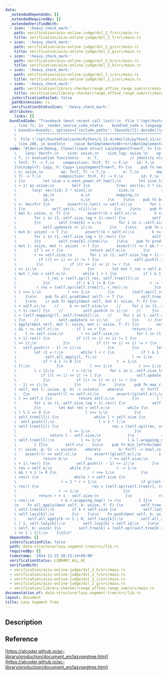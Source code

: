 ```yaml
---
data:
  _extendedDependsOn: []
  _extendedRequiredBy: []
  _extendedVerifiedWith:
  - icon: ':heavy_check_mark:'
    path: verification/aizu-online-judge/dsl_2_f/src/main.rs
    title: verification/aizu-online-judge/dsl_2_f/src/main.rs
  - icon: ':heavy_check_mark:'
    path: verification/aizu-online-judge/dsl_2_g/src/main.rs
    title: verification/aizu-online-judge/dsl_2_g/src/main.rs
  - icon: ':heavy_check_mark:'
    path: verification/aizu-online-judge/dsl_2_h/src/main.rs
    title: verification/aizu-online-judge/dsl_2_h/src/main.rs
  - icon: ':heavy_check_mark:'
    path: verification/aizu-online-judge/dsl_2_i/src/main.rs
    title: verification/aizu-online-judge/dsl_2_i/src/main.rs
  - icon: ':heavy_check_mark:'
    path: verification/library-checker/range_affine_range_sum/src/main.rs
    title: verification/library-checker/range_affine_range_sum/src/main.rs
  _isVerificationFailed: false
  _pathExtension: rs
  _verificationStatusIcon: ':heavy_check_mark:'
  attributes:
    links: []
  bundledCode: "Traceback (most recent call last):\n  File \"/opt/hostedtoolcache/Python/3.11.4/x64/lib/python3.11/site-packages/onlinejudge_verify/documentation/build.py\"\
    , line 71, in _render_source_code_stat\n    bundled_code = language.bundle(stat.path,\
    \ basedir=basedir, options={'include_paths': [basedir]}).decode()\n          \
    \         ^^^^^^^^^^^^^^^^^^^^^^^^^^^^^^^^^^^^^^^^^^^^^^^^^^^^^^^^^^^^^^^^^^^^^^^^^^^^^^^^^\n\
    \  File \"/opt/hostedtoolcache/Python/3.11.4/x64/lib/python3.11/site-packages/onlinejudge_verify/languages/rust.py\"\
    , line 288, in bundle\n    raise NotImplementedError\nNotImplementedError\n"
  code: "#[derive(Debug, Clone)]\npub struct LazySegmentTree<T, F> {\n    tree: Vec<T>,\n\
    \    lazy: Vec<F>,\n    size: usize,\n    size_log: usize,\n    op: fn(T, T) ->\
    \ T, // evaluation funciton\n    e: T,              // identity element\n    mapping:\
    \ fn(F, T) -> T,\n    composition: fn(F, F) -> F,\n    id: F,\n    n: usize,\n\
    }\n\nimpl<T: Copy, F: Copy> LazySegmentTree<T, F> {\n    pub fn new(\n       \
    \ n: usize,\n        op: fn(T, T) -> T,\n        e: T,\n        mapping: fn(F,\
    \ T) -> T,\n        composition: fn(F, F) -> F,\n        id: F,\n    ) -> Self\
    \ {\n        let size = n.next_power_of_two();\n        let size_log = (size.ilog2()\
    \ + 1) as usize;\n        Self {\n            tree: vec![e; 2 * size],\n     \
    \       lazy: vec![id; 2 * size],\n            size,\n            size_log,\n\
    \            op,\n            e,\n            mapping,\n            composition,\n\
    \            id,\n            n,\n        }\n    }\n\n    pub fn build(&mut self,\
    \ v: Vec<T>) {\n        assert!(v.len() <= self.n);\n        for i in 0..v.len()\
    \ {\n            self.set(i, v[i]);\n        }\n    }\n\n    pub fn set(&mut self,\
    \ mut k: usize, x: T) {\n        assert!(k < self.n);\n        k += self.size;\n\
    \        for i in (1..self.size_log + 1).rev() {\n            self.push(k >> i);\n\
    \        }\n        self.tree[k] = x;\n        for i in 1..self.size_log + 1 {\n\
    \            self.update(k >> i);\n        }\n    }\n\n    pub fn get(&mut self,\
    \ mut k: usize) -> T {\n        assert!(k < self.n);\n        k += self.size;\n\
    \        for i in (1..self.size_log + 1).rev() {\n            self.push(k >> i);\n\
    \        }\n        self.tree[k].clone()\n    }\n\n    pub fn prod(&mut self,\
    \ mut l: usize, mut r: usize) -> T {\n        assert!(l <= r && r <= self.n);\n\
    \        if l == r {\n            return self.e;\n        }\n        l += self.size;\n\
    \        r += self.size;\n        for i in (1..self.size_log + 1).rev() {\n  \
    \          if ((l >> i) << i) != l {\n                self.push(l >> i);\n   \
    \         }\n            if ((r >> i) << i) != r {\n                self.push(r\
    \ >> i);\n            }\n        }\n        let mut l_res = self.e;\n        let\
    \ mut r_res = self.e;\n        while l < r {\n            if l & 1 != 0 {\n  \
    \              l_res = (self.op)(l_res, self.tree[l]);\n                l += 1;\n\
    \            }\n            if r & 1 != 0 {\n                r -= 1;\n       \
    \         r_res = (self.op)(self.tree[r], r_res);\n            }\n           \
    \ l >>= 1;\n            r >>= 1;\n        }\n        (self.op)(l_res, r_res)\n\
    \    }\n\n    pub fn all_prod(&mut self) -> T {\n        self.tree[1].clone()\n\
    \    }\n\n    // pub fn apply(&mut self, mut k: usize, f: F) {\n    //     assert!(k\
    \ < self.n);\n    //     k += self.size;\n    //     for i in (1..self.size_log\
    \ + 1).rev() {\n    //         self.push(k >> i);\n    //     }\n    //     self.tree[k]\
    \ = (self.mapping)(f, self.tree[k]);\n    //     for i in 1..self.size_log + 1\
    \ {\n    //         self.update(k >> i);\n    //     }\n    // }\n\n    pub fn\
    \ apply(&mut self, mut l: usize, mut r: usize, f: F) {\n        assert!(l <= r\
    \ && r <= self.n);\n        if l == r {\n            return;\n        }\n    \
    \    l += self.size;\n        r += self.size;\n        for i in (1..self.size_log\
    \ + 1).rev() {\n            if ((l >> i) << i) != l {\n                self.push(l\
    \ >> i);\n            }\n            if ((r >> i) << i) != r {\n             \
    \   self.push((r - 1) >> i);\n            }\n        }\n        let l2 = l;\n\
    \        let r2 = r;\n        while l < r {\n            if l & 1 != 0 {\n   \
    \             self.all_apply(l, f);\n                l += 1;\n            }\n\
    \            if r & 1 != 0 {\n                r -= 1;\n                self.all_apply(r,\
    \ f);\n            }\n            l >>= 1;\n            r >>= 1;\n        }\n\
    \        l = l2;\n        r = r2;\n        for i in 1..self.size_log + 1 {\n \
    \           if ((l >> i) << i) != l {\n                self.update(l >> i);\n\
    \            }\n            if ((r >> i) << i) != r {\n                self.update((r\
    \ - 1) >> i);\n            }\n        }\n    }\n\n    pub fn max_right<G>(&mut\
    \ self, mut l: usize, g: G) -> usize\n    where\n        G: Fn(T) -> bool,\n \
    \   {\n        assert!(l <= self.n);\n        assert!(g(self.e));\n        if\
    \ l == self.n {\n            return self.n;\n        }\n        l += self.size;\n\
    \        for i in (1..self.size_log + 1).rev() {\n            self.push(l >> i);\n\
    \        }\n        let mut res = self.e;\n        while {\n            while\
    \ l % 2 == 0 {\n                l >>= 1;\n            }\n            if !g((self.op)(res,\
    \ self.tree[l])) {\n                while l < self.size {\n                  \
    \  self.push(l);\n                    l = 2 * l;\n                    if g((self.op)(res,\
    \ self.tree[l])) {\n                        res = (self.op)(res, self.tree[l]);\n\
    \                        l += 1;\n                    }\n                }\n \
    \               return l - self.size;\n            }\n            res = (self.op)(res,\
    \ self.tree[l]);\n            l += 1;\n            l & l.wrapping_neg() != l\n\
    \        } {}\n        self.n\n    }\n\n    pub fn min_left<G>(&mut self, mut\
    \ r: usize, g: G) -> usize\n    where\n        G: Fn(T) -> bool,\n    {\n    \
    \    assert!(r <= self.n);\n        assert!(g(self.e));\n        if r == 0 {\n\
    \            return 0;\n        }\n        r += self.size;\n        for i in (1..self.size_log\
    \ + 1).rev() {\n            self.push((r - 1) >> i);\n        }\n        let mut\
    \ res = self.e;\n        while {\n            r -= 1;\n            while r > 1\
    \ && r % 2 != 0 {\n                r >>= 1;\n            }\n            if !g((self.op)(self.tree[r],\
    \ res)) {\n                while r < self.size {\n                    self.push(r);\n\
    \                    r = 2 * r + 1;\n                    if g((self.op)(self.tree[r],\
    \ res)) {\n                        res = (self.op)(self.tree[r], res);\n     \
    \                   r -= 1;\n                    }\n                }\n      \
    \          return r + 1 - self.size;\n            }\n            res = (self.op)(self.tree[r],\
    \ res);\n            r & r.wrapping_neg() != r\n        } {}\n        0\n    }\n\
    \n    fn all_apply(&mut self, k: usize, f: F) {\n        self.tree[k] = (self.mapping)(f,\
    \ self.tree[k]);\n        if k < self.size {\n            self.lazy[k] = (self.composition)(f,\
    \ self.lazy[k]);\n        }\n    }\n\n    fn push(&mut self, k: usize) {\n   \
    \     self.all_apply(k << 1 | 0, self.lazy[k]);\n        self.all_apply(k << 1\
    \ | 1, self.lazy[k]);\n        self.lazy[k] = self.id;\n    }\n\n    fn update(&mut\
    \ self, k: usize) {\n        self.tree[k] = (self.op)(self.tree[k << 1 | 0], self.tree[k\
    \ << 1 | 1]);\n    }\n}\n"
  dependsOn: []
  isVerificationFile: false
  path: data-structure/lazy-segment-tree/src/lib.rs
  requiredBy: []
  timestamp: '2024-11-23 20:15:14+09:00'
  verificationStatus: LIBRARY_ALL_AC
  verifiedWith:
  - verification/aizu-online-judge/dsl_2_h/src/main.rs
  - verification/aizu-online-judge/dsl_2_f/src/main.rs
  - verification/aizu-online-judge/dsl_2_i/src/main.rs
  - verification/aizu-online-judge/dsl_2_g/src/main.rs
  - verification/library-checker/range_affine_range_sum/src/main.rs
documentation_of: data-structure/lazy-segment-tree/src/lib.rs
layout: document
title: Lazy Segment Tree
---
```


## Description

## Reference

[https://atcoder.github.io/ac-library/production/document_en/lazysegtree.html](https://atcoder.github.io/ac-library/production/document_en/lazysegtree.html)
